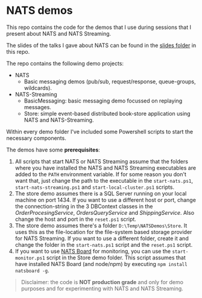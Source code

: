 # NATS demos
This repo contains the code for the demos that I use during sessions that I present about NATS and NATS Streaming.

The slides of the talks I gave about NATS can be found in the [slides folder](slides) in this repo.

The repo contains the following demo projects:
- NATS
  - Basic messaging demos (pub/sub, request/response, queue-groups, wildcards).
- NATS-Streaming
  - BasicMessaging: basic messaging demo focussed on replaying messages.
  - Store: simple event-based distributed book-store application using NATS and NATS-Streaming.

Within every demo folder I've included some Powershell scripts to start the necessary components. 


The demos have some **prerequisites**:
1. All scripts that start NATS or NATS Streaming assume that the folders where you have installed the NATS and NATS Streaming executables are added to the `PATH` environment variable. If for some reason you don't want that, just change the path to the executable in the `start-nats.ps1`, `start-nats-streaming.ps1` and `start-local-cluster.ps1` scripts.
2. The store demo assumes there is a SQL Server running on your local machine on port 1434. If you want to use a different host or port, change the connection-string in the 3 DBContext classes in the *OrderProcesingService*, *OrdersQueryService* and *ShippingService*. Also change the host and port in the `reset.ps1` script.
3. The store demo assumes there's a folder `D:\Temp\NATSDemos\Store`. It uses this as the file-location for the file-system based storage provider for NATS Streaming. If you want to use a different folder, create it and change the folder in the `start-nats.ps1` script and the `reset.ps1` script. 
4. If you want to use [NATS Board](https://github.com/devfacet/natsboard) for monitoring, you can use the `start-monitor.ps1` script in the Store demo folder. This script assumes that have installed NATS Board (and node/npm) by executing `npm install natsboard -g`.

>Disclaimer: the code is **NOT production grade** and only for demo purposes and for experimenting with NATS and NATS Streaming.